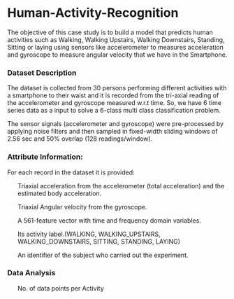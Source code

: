 # Human-Activity-Recognition
The objective of this case study is to build a model that predicts human activities such as Walking, Walking Upstairs, Walking Downstairs, Standing, Sitting or laying using sensors like accelerometer to measures acceleration and gyroscope to measure angular velocity that we have in the Smartphone.

### Dataset Description
The dataset is collected from 30 persons performing different activities with a smartphone to their waist and it is recorded from the tri-axial reading of the accelerometer and gyroscope measured w.r.t time. So, we have 6 time series data as a input to solve a 6-class multi class classification problem.

The sensor signals (accelerometer and gyroscope) were pre-processed by applying noise filters and then sampled in fixed-width sliding windows of 2.56 sec and 50% overlap (128 readings/window).

### Attribute Information:
For each record in the dataset it is provided:

<ul>Triaxial acceleration from the accelerometer (total acceleration) and the estimated body acceleration.</ul>
<ul>Triaxial Angular velocity from the gyroscope.</ul>
<ul>A 561-feature vector with time and frequency domain variables.</ul>
<ul>Its activity label.(WALKING, WALKING_UPSTAIRS, WALKING_DOWNSTAIRS, SITTING, STANDING, LAYING)</ul>
<ul>An identifier of the subject who carried out the experiment.</ul>

### Data Analysis
<ul> No. of data points per Activity





